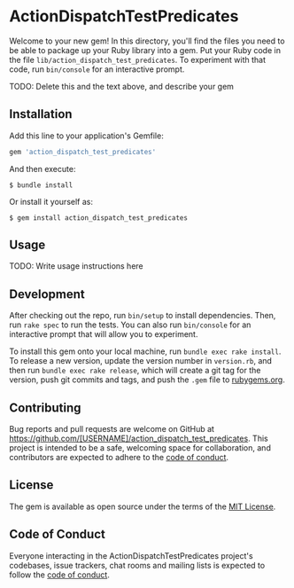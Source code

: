 # ActionDispatchTestPredicates

Welcome to your new gem! In this directory, you'll find the files you need to be able to package up your Ruby library into a gem. Put your Ruby code in the file `lib/action_dispatch_test_predicates`. To experiment with that code, run `bin/console` for an interactive prompt.

TODO: Delete this and the text above, and describe your gem

## Installation

Add this line to your application's Gemfile:

```ruby
gem 'action_dispatch_test_predicates'
```

And then execute:

    $ bundle install

Or install it yourself as:

    $ gem install action_dispatch_test_predicates

## Usage

TODO: Write usage instructions here

## Development

After checking out the repo, run `bin/setup` to install dependencies. Then, run `rake spec` to run the tests. You can also run `bin/console` for an interactive prompt that will allow you to experiment.

To install this gem onto your local machine, run `bundle exec rake install`. To release a new version, update the version number in `version.rb`, and then run `bundle exec rake release`, which will create a git tag for the version, push git commits and tags, and push the `.gem` file to [rubygems.org](https://rubygems.org).

## Contributing

Bug reports and pull requests are welcome on GitHub at https://github.com/[USERNAME]/action_dispatch_test_predicates. This project is intended to be a safe, welcoming space for collaboration, and contributors are expected to adhere to the [code of conduct](https://github.com/[USERNAME]/action_dispatch_test_predicates/blob/master/CODE_OF_CONDUCT.md).


## License

The gem is available as open source under the terms of the [MIT License](https://opensource.org/licenses/MIT).

## Code of Conduct

Everyone interacting in the ActionDispatchTestPredicates project's codebases, issue trackers, chat rooms and mailing lists is expected to follow the [code of conduct](https://github.com/[USERNAME]/action_dispatch_test_predicates/blob/master/CODE_OF_CONDUCT.md).
